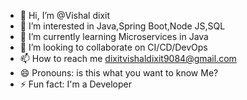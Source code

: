 - 👋 Hi, I’m @Vishal dixit 
- 👀 I’m interested in Java,Spring Boot,Node JS,SQL
- 🌱 I’m currently learning Microservices in Java
- 💞️ I’m looking to collaborate on CI/CD/DevOps
- 📫 How to reach me dixitvishaldixit9084@gmail.com
- 😄 Pronouns: is this what you want to know Me?
- ⚡ Fun fact: I'm a Developer

<!---
Vishadixit9084/Vishadixit9084 is a ✨ special ✨ repository because its `README.md` (this file) appears on your GitHub profile.
You can click the Preview link to take a look at your changes.
--->
